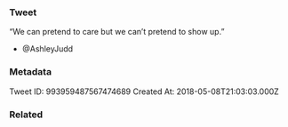 ### Tweet
“We can pretend to care but we can’t pretend to show up.”
  - @AshleyJudd

### Metadata
Tweet ID: 993959487567474689
Created At: 2018-05-08T21:03:03.000Z

### Related

